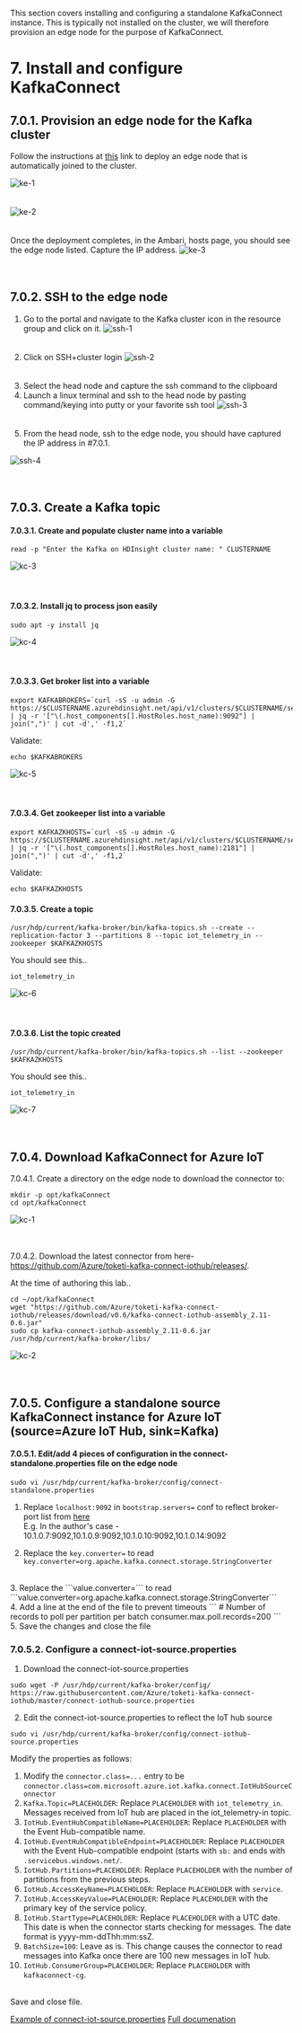 This section covers installing and configuring a standalone KafkaConnect instance.  This is typically not installed on the cluster, we will therefore provision an edge node for the purpose of KafkaConnect.

# 7. Install and configure KafkaConnect

## 7.0.1. Provision an edge node for the Kafka cluster

Follow the instructions at [this](https://docs.microsoft.com/en-us/azure/hdinsight/hdinsight-apps-use-edge-node#add-an-edge-node-to-an-existing-cluster) link to deploy an edge node that is automatically joined to the cluster.<BR>
  
![ke-1](../images/kafka-edge-1.png)
<br><br><br>
![ke-2](../images/kafka-edge-2.png)
<br><br><br>
Once the deployment completes, in the Ambari, hosts page, you should see the edge node listed.
Capture the IP address.
![ke-3](../images/kafka-edge-3.png)
<br><br><br>

## 7.0.2.  SSH to the edge node
1.  Go to the portal and navigate to the Kafka cluster icon in the resource group and click on it.
![ssh-1](../images/ssh-1.png)
<br><br><br>
2.  Click on SSH+cluster login
![ssh-2](../images/ssh-2.png)
<br><br><br>
3.  Select the head node and capture the ssh command to the clipboard
4.  Launch a linux terminal and ssh to the head node by pasting command/keying into putty or your favorite ssh tool
![ssh-3](../images/ssh-3.png)
<br><br><br>
5.  From the head node, ssh to the edge node, you should have captured the IP address in #7.0.1.

![ssh-4](../images/ssh-4.png)
<br><br><br>

## 7.0.3. Create a Kafka topic

#### 7.0.3.1. Create and populate cluster name into a variable
```
read -p "Enter the Kafka on HDInsight cluster name: " CLUSTERNAME
```
![kc-3](../images/kc-3.png)
<br><br><br>
#### 7.0.3.2. Install jq to process json easily
```
sudo apt -y install jq
```
![kc-4](../images/kc-4.png)
<br><br><br>
#### 7.0.3.3. Get broker list into a variable
```
export KAFKABROKERS=`curl -sS -u admin -G https://$CLUSTERNAME.azurehdinsight.net/api/v1/clusters/$CLUSTERNAME/services/KAFKA/components/KAFKA_BROKER | jq -r '["\(.host_components[].HostRoles.host_name):9092"] | join(",")' | cut -d',' -f1,2`
```
Validate:
```
echo $KAFKABROKERS
```
![kc-5](../images/kc-5.png)
<br><br><br>
#### 7.0.3.4. Get zookeeper list into a variable
```
export KAFKAZKHOSTS=`curl -sS -u admin -G https://$CLUSTERNAME.azurehdinsight.net/api/v1/clusters/$CLUSTERNAME/services/ZOOKEEPER/components/ZOOKEEPER_SERVER | jq -r '["\(.host_components[].HostRoles.host_name):2181"] | join(",")' | cut -d',' -f1,2`
```
Validate:
```
echo $KAFKAZKHOSTS
```

#### 7.0.3.5. Create a topic
```
/usr/hdp/current/kafka-broker/bin/kafka-topics.sh --create --replication-factor 3 --partitions 8 --topic iot_telemetry_in --zookeeper $KAFKAZKHOSTS
```
You should see this..
```
iot_telemetry_in
```
![kc-6](../images/kc-6.png)
<br><br><br>
#### 7.0.3.6. List the topic created<br>
```
/usr/hdp/current/kafka-broker/bin/kafka-topics.sh --list --zookeeper $KAFKAZKHOSTS
```
You should see this..
```
iot_telemetry_in
```
![kc-7](../images/kc-7.png)
<br><br><br>
## 7.0.4. Download KafkaConnect for Azure IoT

7.0.4.1. Create a directory on the edge node to download the connector to:
```
mkdir -p opt/kafkaConnect
cd opt/kafkaConnect
```
![kc-1](../images/kc-1.png)
<br><br><br>

7.0.4.2. Download the latest connector from here-<br>
https://github.com/Azure/toketi-kafka-connect-iothub/releases/.

At the time of authoring this lab..<br>
```
cd ~/opt/kafkaConnect
wget "https://github.com/Azure/toketi-kafka-connect-iothub/releases/download/v0.6/kafka-connect-iothub-assembly_2.11-0.6.jar"
sudo cp kafka-connect-iothub-assembly_2.11-0.6.jar /usr/hdp/current/kafka-broker/libs/
```
![kc-2](../images/kc-2.png)
<br><br><br>
## 7.0.5. Configure a standalone source KafkaConnect instance for Azure IoT (source=Azure IoT Hub, sink=Kafka)

#### 7.0.5.1. Edit/add 4 pieces of configuration in the connect-standalone.properties file on the edge node<br>
```
sudo vi /usr/hdp/current/kafka-broker/config/connect-standalone.properties
```
1.  Replace ```localhost:9092``` in ```bootstrap.servers=``` conf to reflect broker-port list from [here](https://github.com/anagha-microsoft/databricks-workshops/blob/master/iot/docs/Provisioning-5-Kafka.md#605--capture-the-ip-addresses-of-the-brokers)<br>
E.g.  In the author's case - 10.1.0.7:9092,10.1.0.9:9092,10.1.0.10:9092,10.1.0.14:9092<br>

2.  Replace the ```key.converter=``` to read ```key.converter=org.apache.kafka.connect.storage.StringConverter```
<br>
3.  Replace the ```value.converter=``` to read ```value.converter=org.apache.kafka.connect.storage.StringConverter```
<br>
4.  Add a line at the end of the file to prevent timeouts
```
# Number of records to poll per partition per batch
consumer.max.poll.records=200
``` 
<br>
5.  Save the changes and close the file
<br>

### 7.0.5.2. Configure a connect-iot-source.properties

1. Download the connect-iot-source.properties<br>

```sudo wget -P /usr/hdp/current/kafka-broker/config/ https://raw.githubusercontent.com/Azure/toketi-kafka-connect-iothub/master/connect-iothub-source.properties```

2. Edit the connect-iot-source.properties to reflect the IoT hub source<br>
```
sudo vi /usr/hdp/current/kafka-broker/config/connect-iothub-source.properties
```
Modify the properties as follows:<br>
1.  Modify the ```connector.class=...``` entry to be ```connector.class=com.microsoft.azure.iot.kafka.connect.IotHubSourceConnector```
2.  ```Kafka.Topic=PLACEHOLDER```: Replace ```PLACEHOLDER``` with ```iot_telemetry_in```. Messages received from IoT hub are placed in the iot_telemetry-in topic.<br>
2.  ```IotHub.EventHubCompatibleName=PLACEHOLDER```: Replace ```PLACEHOLDER``` with the Event Hub-compatible name.<br>
3.  ```IotHub.EventHubCompatibleEndpoint=PLACEHOLDER```: Replace ```PLACEHOLDER``` with the Event Hub-compatible endpoint (starts with ```sb:``` and ends with ```.servicebus.windows.net/```.<br>
4.  ```IotHub.Partitions=PLACEHOLDER```: Replace ```PLACEHOLDER``` with the number of partitions from the previous steps.<br>
5.  ```IotHub.AccessKeyName=PLACEHOLDER```: Replace ```PLACEHOLDER``` with ```service```.<br>
6.  ```IotHub.AccessKeyValue=PLACEHOLDER```: Replace ```PLACEHOLDER``` with the primary key of the service policy.<br>
7.  ```IotHub.StartType=PLACEHOLDER```: Replace ```PLACEHOLDER``` with a UTC date. This date is when the connector starts checking for messages. The date format is yyyy-mm-ddThh:mm:ssZ.<br>
8.  ```BatchSize=100```: Leave as is. This change causes the connector to read messages into Kafka once there are 100 new messages in IoT hub.<br>
9. ```IotHub.ConsumerGroup=PLACEHOLDER```: Replace ```PLACEHOLDER``` with ```kafkaconnect-cg```. <br>

<br>
Save and close file.<br>

[Example of connect-iot-source.properties](https://github.com/Azure/toketi-kafka-connect-iothub/blob/master/README_Source.md)
[Full documenation](https://docs.microsoft.com/en-us/azure/hdinsight/kafka/apache-kafka-connector-iot-hub)
